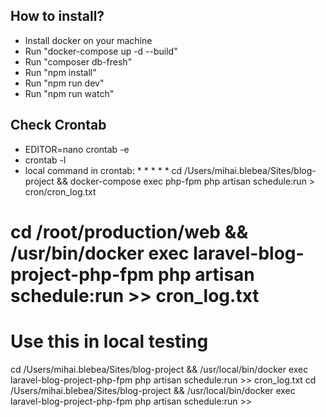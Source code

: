 
## How to install?

- Install docker on your machine
- Run "docker-compose up -d --build"
- Run "composer db-fresh"
- Run "npm install"
- Run "npm run dev"
- Run "npm run watch"

## Check Crontab

- EDITOR=nano crontab -e
- crontab -l
- local command in crontab: * * * * * cd /Users/mihai.blebea/Sites/blog-project && docker-compose exec php-fpm php artisan schedule:run  > cron/cron_log.txt

# cd /root/production/web && /usr/bin/docker exec laravel-blog-project-php-fpm php artisan schedule:run >> cron_log.txt

# Use this in local testing
cd /Users/mihai.blebea/Sites/blog-project && /usr/local/bin/docker exec laravel-blog-project-php-fpm php artisan schedule:run >> cron_log.txt
cd /Users/mihai.blebea/Sites/blog-project && /usr/local/bin/docker exec laravel-blog-project-php-fpm php artisan schedule:run >>
